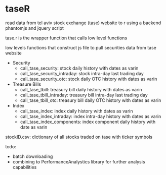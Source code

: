 # taseR
read data from tel aviv stock exchange (tase) website to r using a backend phantomjs and jquery script

tase.r is the wrapper function that calls low level functions

low levels functions that construct js file to pull securities data from tase website

  - Security
    - call_tase_security: stock daily history with dates as varin
    - call_tase_security_intraday: stock intra-day last trading day
    - call_tase_security_otc: stock daily OTC history with dates as varin
  - Treasure Bills
    - call_tase_tbill: treasury bill daily history with dates as varin
    - call_tase_tbill_intraday: treasury bill intra-day last trading day
    - call_tase_tbill_otc: treasury bill daily OTC history with dates as varin
  - Index
    - call_tase_index: index daily history with dates as varin
    - call_tase_index_intraday: index intra-day history with dates as varin
    - call_tase_index_components: index component daily history with date as varin
  
stockID.csv: dictionary of all stocks traded on tase with ticker symbols

todo:

  - batch downloading
  - combining to PerformanceAnalystics library for further analysis capabilities